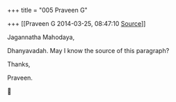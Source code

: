 +++
title = "005 Praveen G"

+++
[[Praveen G	2014-03-25, 08:47:10 [Source](https://groups.google.com/g/samskrita/c/hYGI7LNYdag)]]



Jagannatha Mahodaya,



Dhanyavadah. May I know the source of this paragraph?



Thanks,



Praveen.



